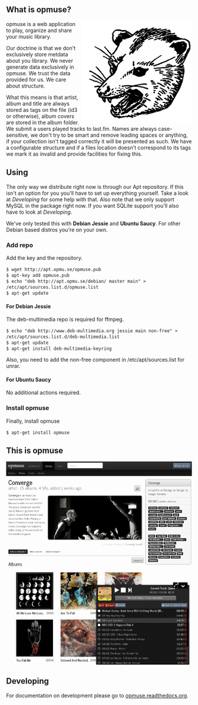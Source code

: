 What is opmuse?
---------------

<img align="right" src="https://github.com/opmuse/opmuse/raw/master/assets/opossum-readme.png" />

opmuse is a web application to play, organize and share your music library.

Our doctrine is that we don't exclusively store metdata about you library. We
never generate data exclusively in opmuse. We trust the data provided for us. We
care about structure.

What this means is that artist, album and title are always stored as tags on the
file (id3 or otherwise), album covers are stored in the album folder. We submit
a users played tracks to last.fm. Names are always case-sensitive, we don't try
to be smart and remove leading spaces or anything, if your collection isn't
tagged correctly it will be presented as such. We have a configurable structure
and if a files location doesn't correspond to its tags we mark it as invalid and
provide facilities for fixing this.

Using
-----

The only way we distribute right now is through our Apt repository. If this
isn't an option for you you'll have to set up everything yourself. Take a look
at *Developing* for some help with that. Also note that we only support MySQL in
the package right now. If you want SQLite support you'll also have to look at
*Developing*.

We've only tested this with **Debian Jessie** and **Ubuntu Saucy**. For other
Debian based distros you're on your own.

### Add repo

Add the key and the repository.

    $ wget http://apt.opmu.se/opmuse.pub
    $ apt-key add opmuse.pub
    $ echo "deb http://apt.opmu.se/debian/ master main" > /etc/apt/sources.list.d/opmuse.list
    $ apt-get update

#### For Debian Jessie

The deb-multimedia repo is required for ffmpeg.

    $ echo "deb http://www.deb-multimedia.org jessie main non-free" > /etc/apt/sources.list.d/deb-multimedia.list
    $ apt-get update
    $ apt-get install deb-multimedia-keyring

Also, you need to add the non-free component in /etc/apt/sources.list for unrar.

#### For Ubuntu Saucy

No additional actions required.

### Install opmuse

Finally, install opmuse

    $ apt-get install opmuse

This is opmuse
--------------

![A screenshot](https://github.com/opmuse/opmuse/raw/master/screen1.png)

Developing
----------

For documentation on development please go to [opmuse.readthedocs.org](http://opmuse.readthedocs.org/en/latest/).
